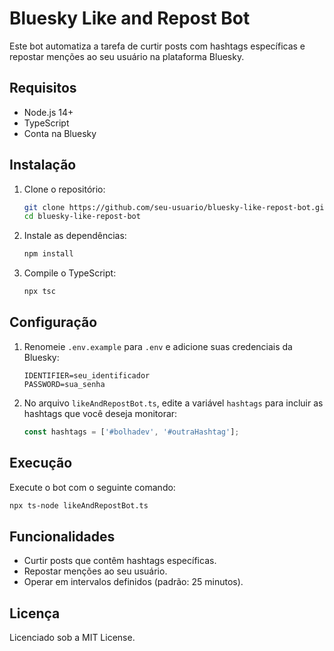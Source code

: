 # Bluesky Like and Repost Bot

Este bot automatiza a tarefa de curtir posts com hashtags específicas e repostar menções ao seu usuário na plataforma Bluesky.

## Requisitos

- Node.js 14+
- TypeScript
- Conta na Bluesky

## Instalação

1. Clone o repositório:
   ```bash
   git clone https://github.com/seu-usuario/bluesky-like-repost-bot.git
   cd bluesky-like-repost-bot
   ```

2. Instale as dependências:
   ```bash
   npm install
   ```

3. Compile o TypeScript:
   ```bash
   npx tsc
   ```

## Configuração

1. Renomeie `.env.example` para `.env` e adicione suas credenciais da Bluesky:
   ```
   IDENTIFIER=seu_identificador
   PASSWORD=sua_senha
   ```

2. No arquivo `likeAndRepostBot.ts`, edite a variável `hashtags` para incluir as hashtags que você deseja monitorar:
   ```typescript
   const hashtags = ['#bolhadev', '#outraHashtag'];
   ```

## Execução

Execute o bot com o seguinte comando:
```bash
npx ts-node likeAndRepostBot.ts
```

## Funcionalidades

- Curtir posts que contêm hashtags específicas.
- Repostar menções ao seu usuário.
- Operar em intervalos definidos (padrão: 25 minutos).

## Licença

Licenciado sob a MIT License.

